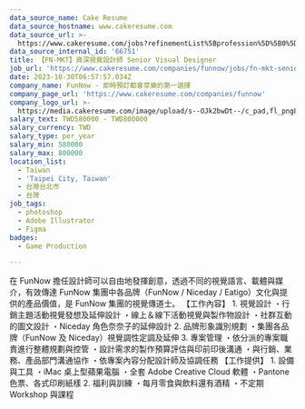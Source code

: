 ```yaml
---
data_source_name: Cake Resume
data_source_hostname: www.cakeresume.com
data_source_url: >-
  https://www.cakeresume.com/jobs?refinementList%5Bprofession%5D%5B0%5D=game-production&range%5Bsalary_range%5D%5Bmin%5D=100000
data_source_internal_id: '66751'
title: 【FN-MKT】資深視覺設計師 Senior Visual Designer
job_url: 'https://www.cakeresume.com/companies/funnow/jobs/fn-mkt-senior-visual-designer'
date: 2023-10-30T06:57:57.034Z
company_name: FunNow - 即時預訂都會享樂的第一選擇
company_page_url: 'https://www.cakeresume.com/companies/funnow'
company_logo_url: >-
  https://media.cakeresume.com/image/upload/s--OJk2bwDt--/c_pad,fl_png8,h_200,w_200/v1588573843/tyim2xqi5znoptmhgw0c.png
salary_text: TWD580000 - TWD800000
salary_currency: TWD
salary_type: per_year
salary_min: 580000
salary_max: 800000
location_list:
  - Taiwan
  - 'Taipei City, Taiwan'
  - 台灣台北市
  - 台灣
job_tags:
  - photoshop
  - Adobe Illustrator
  - Figma
badges:
  - Game Production

---
```


在 FunNow 擔任設計師可以自由地發揮創意，透過不同的視覺語言、載體與媒介，有效傳達 FunNow 集團中各品牌（FunNow / Niceday / Eatigo）文化與提供的產品價值，是 FunNow 集團的視覺傳道士。 【工作內容】 1. 視覺設計 ・行銷主題活動視覺發想及延伸設計 ・線上＆線下活動視覺與製作物設計 ・社群互動的圖文設計 ・Niceday 角色奈奈子的延伸設計 2. 品牌形象識別規劃 ・集團各品牌（FunNow 及 Niceday）視覺調性定調及延伸 3. 專案管理 ・依分派的專案職責進行整體規劃與控管 ・設計需求的製作預算評估與印前印後溝通 ・與行銷、業務、產品部門溝通協作 ・依專案內容分配設計師及協調任務 【工作提供】 1. 設備與工具 ・iMac 桌上型蘋果電腦 ・全套 Adobe Creative Cloud 軟體 ・Pantone 色票、各式印刷紙樣 2. 福利與訓練 ・每月零食與飲料還有酒精 ・不定期 Workshop 與課程